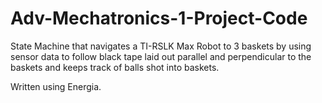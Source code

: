 # Adv-Mechatronics-1-Project-Code
State Machine that navigates a TI-RSLK Max Robot to 3 baskets by using sensor data to follow black tape laid out parallel and perpendicular to the baskets and keeps track of balls shot into baskets.

Written using Energia.
